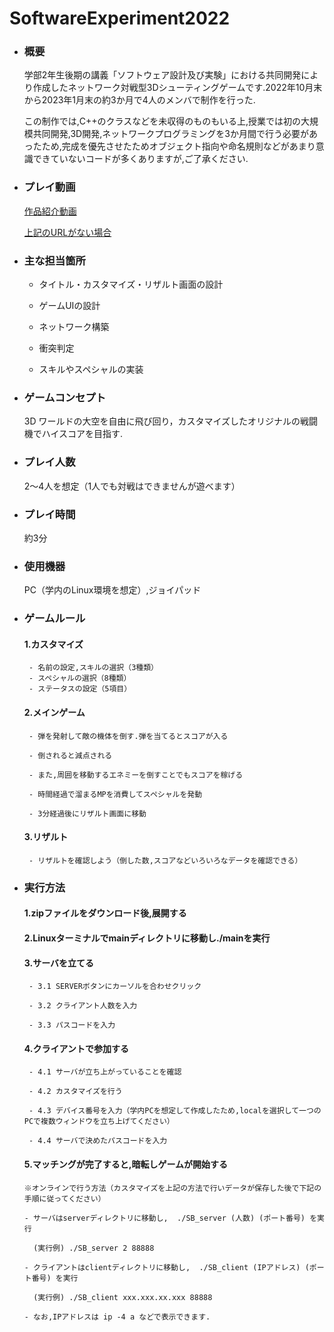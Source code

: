 # SoftwareExperiment2022

- ### 概要
   学部2年生後期の講義「ソフトウェア設計及び実験」における共同開発により作成したネットワーク対戦型3Dシューティングゲームです.2022年10月末から2023年1月末の約3か月で4人のメンバで制作を行った.
   
   この制作では,C++のクラスなどを未収得のものもいる上,授業では初の大規模共同開発,3D開発,ネットワークプログラミングを3か月間で行う必要があったため,完成を優先させたためオブジェクト指向や命名規則などがあまり意識できていないコードが多くありますが,ご了承ください.

- ### プレイ動画
   [作品紹介動画](http://netadm.iss.tokushima-u.ac.jp/soft/2022/2nd/game.html)
  
   [上記のURLがない場合](https://drive.google.com/drive/folders/1wf6xUjTrAFtylgJ2kHkbrIom9IfR53eB?usp=drive_link)

- ### 主な担当箇所
   - タイトル・カスタマイズ・リザルト画面の設計

   - ゲームUIの設計

   - ネットワーク構築

   - 衝突判定

   - スキルやスペシャルの実装


- ### ゲームコンセプト
   3D ワールドの大空を自由に飛び回り，カスタマイズしたオリジナルの戦闘機でハイスコアを目指す.


- ### プレイ人数
   2～4人を想定（1人でも対戦はできませんが遊べます）


- ### プレイ時間
   約3分


- ### 使用機器
   PC（学内のLinux環境を想定）,ジョイパッド


- ### ゲームルール
   #### 1.カスタマイズ
       - 名前の設定,スキルの選択（3種類）
       - スペシャルの選択（8種類）
       - ステータスの設定（5項目）
   #### 2.メインゲーム
       - 弾を発射して敵の機体を倒す.弾を当てるとスコアが入る
      
       - 倒されると減点される
       
       - また,周囲を移動するエネミーを倒すことでもスコアを稼げる
       
       - 時間経過で溜まるMPを消費してスペシャルを発動
       
       - 3分経過後にリザルト画面に移動
   #### 3.リザルト
       - リザルトを確認しよう（倒した数,スコアなどいろいろなデータを確認できる）


- ### 実行方法
   #### 1.zipファイルをダウンロード後,展開する
   
   #### 2.Linuxターミナルでmainディレクトリに移動し./mainを実行
   
   #### 3.サーバを立てる
   
       - 3.1 SERVERボタンにカーソルを合わせクリック
        
       - 3.2 クライアント人数を入力
        
       - 3.3 パスコードを入力
     
   #### 4.クライアントで参加する
   
       - 4.1 サーバが立ち上がっていることを確認
        
       - 4.2 カスタマイズを行う
        
       - 4.3 デバイス番号を入力（学内PCを想定して作成したため,localを選択して一つのPCで複数ウィンドウを立ち上げてください）
        
       - 4.4 サーバで決めたパスコードを入力
        
   #### 5.マッチングが完了すると,暗転しゲームが開始する
   
      ※オンラインで行う方法（カスタマイズを上記の方法で行いデータが保存した後で下記の手順に従ってください）
   
      - サーバはserverディレクトリに移動し,  ./SB_server (人数) (ポート番号) を実行
      
        (実行例) ./SB_server 2 88888
        
      - クライアントはclientディレクトリに移動し,  ./SB_client (IPアドレス) (ポート番号) を実行
      
        (実行例) ./SB_client xxx.xxx.xx.xxx 88888
        
      - なお,IPアドレスは ip -4 a などで表示できます.



